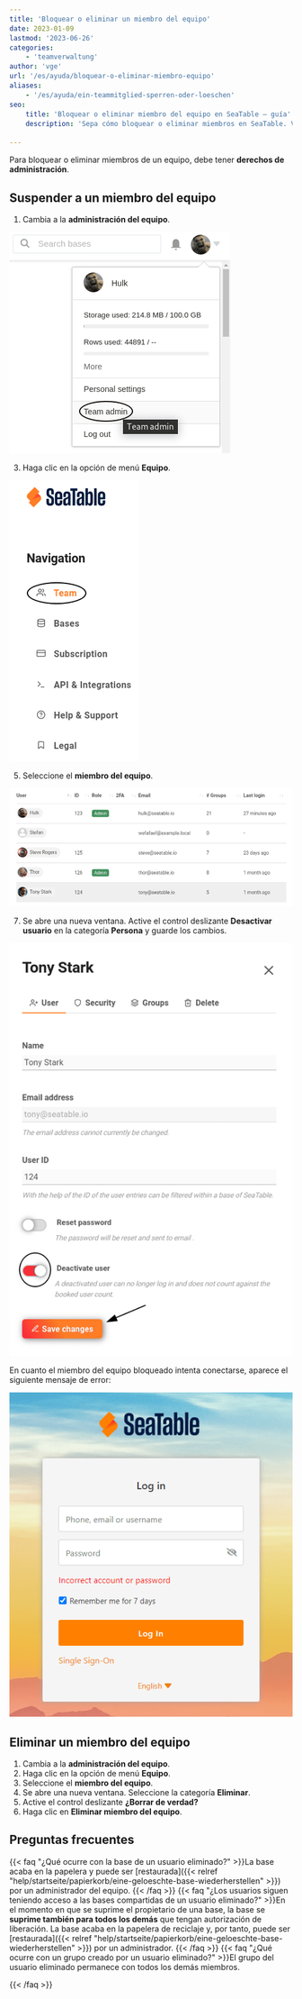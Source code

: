 ```yaml
---
title: 'Bloquear o eliminar un miembro del equipo'
date: 2023-01-09
lastmod: '2023-06-26'
categories:
    - 'teamverwaltung'
author: 'vge'
url: '/es/ayuda/bloquear-o-eliminar-miembro-equipo'
aliases:
    - '/es/ayuda/ein-teammitglied-sperren-oder-loeschen'
seo:
    title: 'Bloquear o eliminar miembro del equipo en SeaTable – guía'
    description: 'Sepa cómo bloquear o eliminar miembros en SeaTable. Vea requisitos, pasos y efectos sobre bases y grupos tras la eliminación de un usuario.'

---
```


Para bloquear o eliminar miembros de un equipo, debe tener **derechos de administración**.

## Suspender a un miembro del equipo

1. Cambia a la **administración del equipo**.

![Pasar a la administración del equipo](images/open-team-admin.png)

3. Haga clic en la opción de menú **Equipo**.

![Haga clic en la opción de menú Equipo](images/open-team-section.png)

5. Seleccione el **miembro del equipo**.

![Selección del miembro del equipo](images/select-user-to-deactivate.png)

7. Se abre una nueva ventana. Active el control deslizante **Desactivar usuario** en la categoría **Persona** y guarde los cambios.

![Desactivar el usuario y guardar los cambios](images/deactivate-user-and-save.png)

En cuanto el miembro del equipo bloqueado intenta conectarse, aparece el siguiente mensaje de error:

![Bloqueo de la cuenta de un miembro Mensaje de error en el inicio de sesión](images/Fehlermeldung-Account-sperren.png)

## Eliminar un miembro del equipo

1. Cambia a la **administración del equipo**.
2. Haga clic en la opción de menú **Equipo**.
3. Seleccione el **miembro del equipo**.
4. Se abre una nueva ventana. Seleccione la categoría **Eliminar**.
5. Active el control deslizante **¿Borrar de verdad?**
6. Haga clic en **Eliminar miembro del equipo**.

## Preguntas frecuentes

{{< faq "¿Qué ocurre con la base de un usuario eliminado?" >}}La base acaba en la papelera y puede ser [restaurada]({{< relref "help/startseite/papierkorb/eine-geloeschte-base-wiederherstellen" >}}) por un administrador del equipo.
{{< /faq >}}
{{< faq "¿Los usuarios siguen teniendo acceso a las bases compartidas de un usuario eliminado?" >}}En el momento en que se suprime el propietario de una base, la base se **suprime también para todos los demás** que tengan autorización de liberación. La base acaba en la papelera de reciclaje y, por tanto, puede ser [restaurada]({{< relref "help/startseite/papierkorb/eine-geloeschte-base-wiederherstellen" >}}) por un administrador.
{{< /faq >}}
{{< faq "¿Qué ocurre con un grupo creado por un usuario eliminado?" >}}El grupo del usuario eliminado permanece con todos los demás miembros.

{{< /faq >}}
